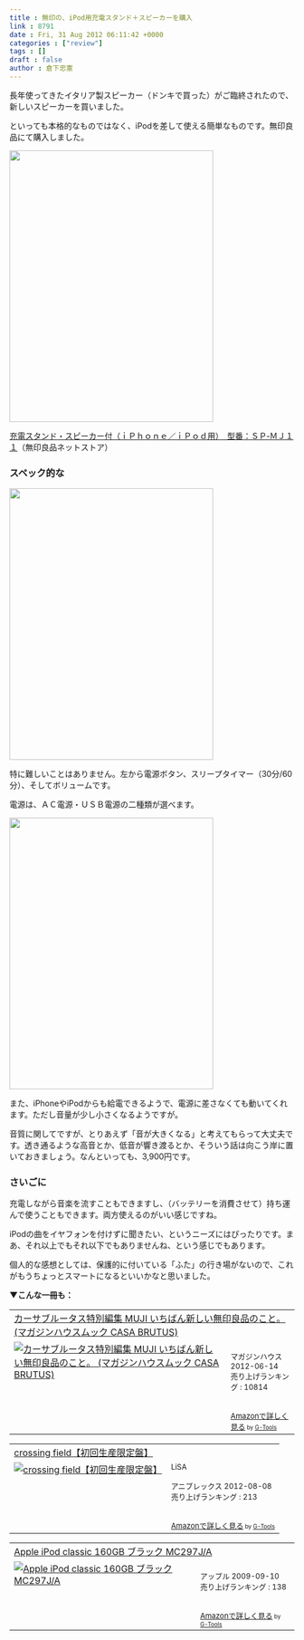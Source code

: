 ```yaml
---
title : 無印の、iPod用充電スタンド＋スピーカーを購入
link : 8791
date : Fri, 31 Aug 2012 06:11:42 +0000
categories : ["review"]
tags : []
draft : false
author : 倉下忠憲
---
```


長年使ってきたイタリア製スピーカー（ドンキで買った）がご臨終されたので、新しいスピーカーを買いました。

といっても本格的なものではなく、iPodを差して使える簡単なものです。無印良品にて購入しました。

<a href="https://rashita.net/blog/wp-content/uploads/2012/08/20120830151621.jpg"><img src="https://rashita.net/blog/wp-content/uploads/2012/08/20120830151621.jpg" alt="" title="20120830151621" width="360" height="480" class="alignnone size-full wp-image-8793" /></a>

<a href="http://www.muji.net/store/cmdty/detail/4934761734422">充電スタンド・スピーカー付（ｉＰｈｏｎｅ／ｉＰｏｄ用）　型番：ＳＰ‐ＭＪ１１</a>（無印良品ネットストア）

<h3>スペック的な</h3>
<a href="https://rashita.net/blog/wp-content/uploads/2012/08/20120831140026.jpg"><img src="https://rashita.net/blog/wp-content/uploads/2012/08/20120831140026.jpg" alt="" title="20120831140026" width="360" height="480" class="alignnone size-full wp-image-8792" /></a>

特に難しいことはありません。左から電源ボタン、スリープタイマー（30分/60分）、そしてボリュームです。

電源は、ＡＣ電源・ＵＳＢ電源の二種類が選べます。

<a href="https://rashita.net/blog/wp-content/uploads/2012/08/20120831140107.jpg"><img src="https://rashita.net/blog/wp-content/uploads/2012/08/20120831140107.jpg" alt="" title="20120831140107" width="360" height="480" class="alignnone size-full wp-image-8794" /></a>

また、iPhoneやiPodからも給電できるようで、電源に差さなくても動いてくれます。ただし音量が少し小さくなるようですが。

音質に関してですが、とりあえず「音が大きくなる」と考えてもらって大丈夫です。透き通るような高音とか、低音が響き渡るとか、そういう話は向こう岸に置いておきましょう。なんといっても、3,900円です。

<h3>さいごに</h3>
充電しながら音楽を流すこともできますし、（バッテリーを消費させて）持ち運んで使うこともできます。両方使えるのがいい感じですね。

iPodの曲をイヤフォンを付けずに聞きたい、というニーズにはぴったりです。まあ、それ以上でもそれ以下でもありませんね、という感じでもあります。

個人的な感想としては、保護的に付いている「ふた」の行き場がないので、これがもうちょっとスマートになるといいかなと思いました。

<strong>▼こんな一冊も：</strong>
<table  border="0" cellpadding="5"><tr><td colspan="2"><a href="http://www.amazon.co.jp/%E3%82%AB%E3%83%BC%E3%82%B5%E3%83%96%E3%83%AB%E3%83%BC%E3%82%BF%E3%82%B9%E7%89%B9%E5%88%A5%E7%B7%A8%E9%9B%86-MUJI-%E3%81%84%E3%81%A1%E3%81%B0%E3%82%93%E6%96%B0%E3%81%97%E3%81%84%E7%84%A1%E5%8D%B0%E8%89%AF%E5%93%81%E3%81%AE%E3%81%93%E3%81%A8%E3%80%82-%E3%83%9E%E3%82%AC%E3%82%B8%E3%83%B3%E3%83%8F%E3%82%A6%E3%82%B9%E3%83%A0%E3%83%83%E3%82%AF-BRUTUS/dp/4838787448%3FSubscriptionId%3D15SMZCTB9V8NGR2TW082%26tag%3Drashita1000-22%26linkCode%3Dxm2%26camp%3D2025%26creative%3D165953%26creativeASIN%3D4838787448" target="_blank">カーサブルータス特別編集 MUJI  いちばん新しい無印良品のこと。 (マガジンハウスムック CASA BRUTUS)</a><img src="http://www.assoc-amazon.jp/e/ir?t=rashita1000-22&l=ur2&o=9" width="1" height="1" style="border: none;" alt="" /></td></tr><tr><td valign="top"><a href="http://www.amazon.co.jp/%E3%82%AB%E3%83%BC%E3%82%B5%E3%83%96%E3%83%AB%E3%83%BC%E3%82%BF%E3%82%B9%E7%89%B9%E5%88%A5%E7%B7%A8%E9%9B%86-MUJI-%E3%81%84%E3%81%A1%E3%81%B0%E3%82%93%E6%96%B0%E3%81%97%E3%81%84%E7%84%A1%E5%8D%B0%E8%89%AF%E5%93%81%E3%81%AE%E3%81%93%E3%81%A8%E3%80%82-%E3%83%9E%E3%82%AC%E3%82%B8%E3%83%B3%E3%83%8F%E3%82%A6%E3%82%B9%E3%83%A0%E3%83%83%E3%82%AF-BRUTUS/dp/4838787448%3FSubscriptionId%3D15SMZCTB9V8NGR2TW082%26tag%3Drashita1000-22%26linkCode%3Dxm2%26camp%3D2025%26creative%3D165953%26creativeASIN%3D4838787448" target="_blank"><img src="http://ecx.images-amazon.com/images/I/514fu-sAOwL._SL160_.jpg" border="0" alt="カーサブルータス特別編集 MUJI  いちばん新しい無印良品のこと。 (マガジンハウスムック CASA BRUTUS)" /></a></td><td valign="top"><font size="-1"><br />マガジンハウス  2012-06-14<br />売り上げランキング : 10814<br /><br /><br /><a href="http://www.amazon.co.jp/%E3%82%AB%E3%83%BC%E3%82%B5%E3%83%96%E3%83%AB%E3%83%BC%E3%82%BF%E3%82%B9%E7%89%B9%E5%88%A5%E7%B7%A8%E9%9B%86-MUJI-%E3%81%84%E3%81%A1%E3%81%B0%E3%82%93%E6%96%B0%E3%81%97%E3%81%84%E7%84%A1%E5%8D%B0%E8%89%AF%E5%93%81%E3%81%AE%E3%81%93%E3%81%A8%E3%80%82-%E3%83%9E%E3%82%AC%E3%82%B8%E3%83%B3%E3%83%8F%E3%82%A6%E3%82%B9%E3%83%A0%E3%83%83%E3%82%AF-BRUTUS/dp/4838787448%3FSubscriptionId%3D15SMZCTB9V8NGR2TW082%26tag%3Drashita1000-22%26linkCode%3Dxm2%26camp%3D2025%26creative%3D165953%26creativeASIN%3D4838787448" target="_blank">Amazonで詳しく見る</a></font><font size="-2"> by <a href="http://www.goodpic.com/mt/aws/index.html" >G-Tools</a></font></td></tr></table>

<table  border="0" cellpadding="5"><tr><td colspan="2"><a href="http://www.amazon.co.jp/crossing-field%E3%80%90%E5%88%9D%E5%9B%9E%E7%94%9F%E7%94%A3%E9%99%90%E5%AE%9A%E7%9B%A4%E3%80%91-LiSA/dp/B0085DWDKY%3FSubscriptionId%3D15SMZCTB9V8NGR2TW082%26tag%3Drashita1000-22%26linkCode%3Dxm2%26camp%3D2025%26creative%3D165953%26creativeASIN%3DB0085DWDKY" target="_blank">crossing field【初回生産限定盤】</a><img src="http://www.assoc-amazon.jp/e/ir?t=rashita1000-22&l=ur2&o=9" width="1" height="1" style="border: none;" alt="" /></td></tr><tr><td valign="top"><a href="http://www.amazon.co.jp/crossing-field%E3%80%90%E5%88%9D%E5%9B%9E%E7%94%9F%E7%94%A3%E9%99%90%E5%AE%9A%E7%9B%A4%E3%80%91-LiSA/dp/B0085DWDKY%3FSubscriptionId%3D15SMZCTB9V8NGR2TW082%26tag%3Drashita1000-22%26linkCode%3Dxm2%26camp%3D2025%26creative%3D165953%26creativeASIN%3DB0085DWDKY" target="_blank"><img src="http://ecx.images-amazon.com/images/I/518Rn%2BpmTIL._SL160_.jpg" border="0" alt="crossing field【初回生産限定盤】" /></a></td><td valign="top"><font size="-1">LiSA <br /><br />アニプレックス  2012-08-08<br />売り上げランキング : 213<br /><br /><br /><a href="http://www.amazon.co.jp/crossing-field%E3%80%90%E5%88%9D%E5%9B%9E%E7%94%9F%E7%94%A3%E9%99%90%E5%AE%9A%E7%9B%A4%E3%80%91-LiSA/dp/B0085DWDKY%3FSubscriptionId%3D15SMZCTB9V8NGR2TW082%26tag%3Drashita1000-22%26linkCode%3Dxm2%26camp%3D2025%26creative%3D165953%26creativeASIN%3DB0085DWDKY" target="_blank">Amazonで詳しく見る</a></font><font size="-2"> by <a href="http://www.goodpic.com/mt/aws/index.html" >G-Tools</a></font></td></tr></table>

<table  border="0" cellpadding="5"><tr><td colspan="2"><a href="http://www.amazon.co.jp/Apple-iPod-classic-160GB-MC297J/dp/B002OB3FKU%3FSubscriptionId%3D15SMZCTB9V8NGR2TW082%26tag%3Drashita1000-22%26linkCode%3Dxm2%26camp%3D2025%26creative%3D165953%26creativeASIN%3DB002OB3FKU" target="_blank">Apple iPod classic 160GB ブラック MC297J/A</a><img src="http://www.assoc-amazon.jp/e/ir?t=rashita1000-22&l=ur2&o=9" width="1" height="1" style="border: none;" alt="" /></td></tr><tr><td valign="top"><a href="http://www.amazon.co.jp/Apple-iPod-classic-160GB-MC297J/dp/B002OB3FKU%3FSubscriptionId%3D15SMZCTB9V8NGR2TW082%26tag%3Drashita1000-22%26linkCode%3Dxm2%26camp%3D2025%26creative%3D165953%26creativeASIN%3DB002OB3FKU" target="_blank"><img src="http://ecx.images-amazon.com/images/I/41eIf3BJUbL._SL160_.jpg" border="0" alt="Apple iPod classic 160GB ブラック MC297J/A" /></a></td><td valign="top"><font size="-1"><br />アップル  2009-09-10<br />売り上げランキング : 138<br /><br /><br /><a href="http://www.amazon.co.jp/Apple-iPod-classic-160GB-MC297J/dp/B002OB3FKU%3FSubscriptionId%3D15SMZCTB9V8NGR2TW082%26tag%3Drashita1000-22%26linkCode%3Dxm2%26camp%3D2025%26creative%3D165953%26creativeASIN%3DB002OB3FKU" target="_blank">Amazonで詳しく見る</a></font><font size="-2"> by <a href="http://www.goodpic.com/mt/aws/index.html" >G-Tools</a></font></td></tr></table>
